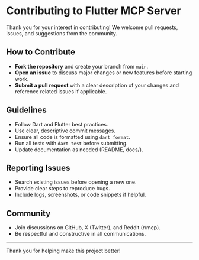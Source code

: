 # Contributing to Flutter MCP Server

Thank you for your interest in contributing! We welcome pull requests, issues, and suggestions from the community.

## How to Contribute

- **Fork the repository** and create your branch from `main`.
- **Open an issue** to discuss major changes or new features before starting work.
- **Submit a pull request** with a clear description of your changes and reference related issues if applicable.

## Guidelines

- Follow Dart and Flutter best practices.
- Use clear, descriptive commit messages.
- Ensure all code is formatted using `dart format`.
- Run all tests with `dart test` before submitting.
- Update documentation as needed (README, docs/).

## Reporting Issues

- Search existing issues before opening a new one.
- Provide clear steps to reproduce bugs.
- Include logs, screenshots, or code snippets if helpful.

## Community

- Join discussions on GitHub, X (Twitter), and Reddit (r/mcp).
- Be respectful and constructive in all communications.

---

Thank you for helping make this project better!
